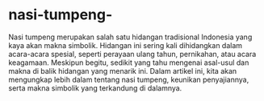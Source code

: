 # nasi-tumpeng-
Nasi tumpeng merupakan salah satu hidangan tradisional Indonesia yang kaya akan makna simbolik. Hidangan ini sering kali dihidangkan dalam acara-acara spesial, seperti perayaan ulang tahun, pernikahan, atau acara keagamaan. Meskipun begitu, sedikit yang tahu mengenai asal-usul dan makna di balik hidangan yang menarik ini. Dalam artikel ini, kita akan mengungkap lebih dalam tentang nasi tumpeng, keunikan penyajiannya, serta makna simbolik yang terkandung di dalamnya.
